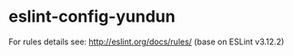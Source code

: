 # eslint-config-yundun


For rules details see: http://eslint.org/docs/rules/ (base on ESLint v3.12.2)
